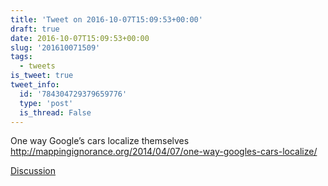 ```yaml
---
title: 'Tweet on 2016-10-07T15:09:53+00:00'
draft: true
date: 2016-10-07T15:09:53+00:00
slug: '201610071509'
tags:
  - tweets
is_tweet: true
tweet_info:
  id: '784304729379659776'
  type: 'post'
  is_thread: False
---
```




One way Google’s cars localize themselves <http://mappingignorance.org/2014/04/07/one-way-googles-cars-localize/>

[Discussion](https://x.com/sytelus/status/784304729379659776)
